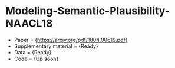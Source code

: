 # Modeling-Semantic-Plausibility-NAACL18

* Paper = {https://arxiv.org/pdf/1804.00619.pdf}
* Supplementary material = {Ready}
* Data  = {Ready}
* Code  = {Up soon}
